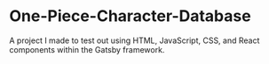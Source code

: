 # One-Piece-Character-Database
A project I made to test out using HTML, JavaScript, CSS, and React components within the Gatsby framework.

